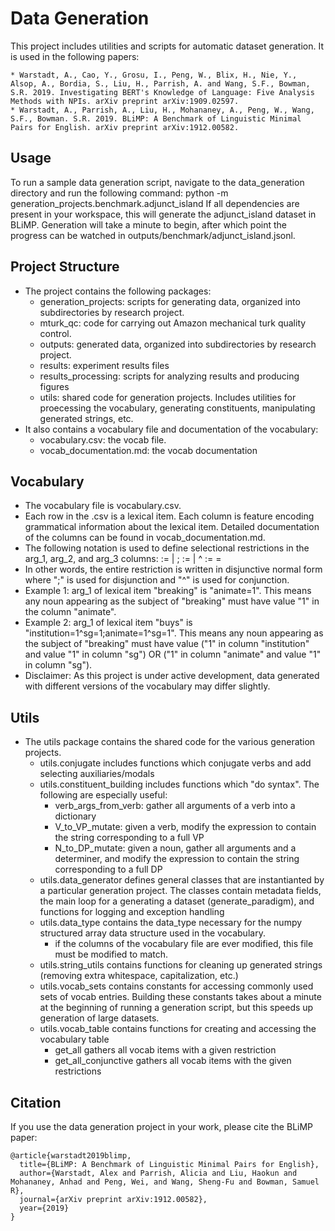 # Data Generation
This project includes utilities and scripts for automatic dataset generation. It is used in the following papers:

    * Warstadt, A., Cao, Y., Grosu, I., Peng, W., Blix, H., Nie, Y., Alsop, A., Bordia, S., Liu, H., Parrish, A. and Wang, S.F., Bowman, S.R. 2019. Investigating BERT's Knowledge of Language: Five Analysis Methods with NPIs. arXiv preprint arXiv:1909.02597.
    * Warstadt, A., Parrish, A., Liu, H., Mohananey, A., Peng, W., Wang, S.F., Bowman. S.R. 2019. BLiMP: A Benchmark of Linguistic Minimal Pairs for English. arXiv preprint arXiv:1912.00582.
    

## Usage
To run a sample data generation script, navigate to the data_generation directory and run the following command:
    python -m generation_projects.benchmark.adjunct_island
If all dependencies are present in your workspace, this will generate the adjunct_island dataset in BLiMP. Generation will take a minute to begin, after which point the progress can be watched in outputs/benchmark/adjunct_island.jsonl.


## Project Structure
- The project contains the following packages:
    - generation_projects: scripts for generating data, organized into subdirectories by research project.
    - mturk_qc: code for carrying out Amazon mechanical turk quality control.
    - outputs: generated data, organized into subdirectories by research project.
    - results: experiment results files
    - results_processing: scripts for analyzing results and producing figures
    - utils: shared code for generation projects. Includes utilities for proecessing the vocabulary, generating constituents, manipulating generated strings, etc.
- It also contains a vocabulary file and documentation of the vocabulary:
    - vocabulary.csv: the vocab file.
    - vocab_documentation.md: the vocab documentation


## Vocabulary
- The vocabulary file is vocabulary.csv.
- Each row in the .csv is a lexical item. Each column is feature encoding grammatical information about the lexical item. Detailed documentation of the columns can be found in vocab_documentation.md.
- The following notation is used to define selectional restrictions in the arg_1, arg_2, and arg_3 columns:
    <DISJUNCTION> := <CONJUNCTION> | <CONJUNCTION>;<DISJUNCTION>
    <CONJUNCTION> := <CONDITION> | <CONDITION>^<CONJUNCTION>
    <CONDITION> := <COLUMN>=<VALUE>
- In other words, the entire restriction is written in disjunctive normal form where ";" is used for disjunction and "^" is used for conjunction.
- Example 1: arg_1 of lexical item "breaking" is "animate=1". This means any noun appearing as the subject of "breaking" must have value "1" in the column "animate". 
- Example 2: arg_1 of lexical item "buys" is "institution=1^sg=1;animate=1^sg=1". This means any noun appearing as the subject of "breaking" must have value ("1" in column "institution" and value "1" in column "sg") OR ("1" in column "animate" and value "1" in column "sg"). 
- Disclaimer: As this project is under active development, data generated with different versions of the vocabulary may differ slightly.


## Utils
- The utils package contains the shared code for the various generation projects.
    - utils.conjugate includes functions which conjugate verbs and add selecting auxiliaries/modals
    - utils.constituent_building includes functions which "do syntax". The following are especially useful:
        - verb_args_from_verb: gather all arguments of a verb into a dictionary
        - V_to_VP_mutate: given a verb, modify the expression to contain the string corresponding to a full VP
        - N_to_DP_mutate: given a noun, gather all arguments and a determiner, and modify the expression to contain the string corresponding to a full DP
    - utils.data_generator defines general classes that are instantianted by a particular generation project. The classes contain metadata fields, the main loop for a generating a dataset (generate_paradigm), and functions for logging and exception handling
    - utils.data_type contains the data_type necessary for the numpy structured array data structure used in the vocabulary.
        - if the columns of the vocabulary file are ever modified, this file must be modified to match.
    - utils.string_utils contains functions for cleaning up generated strings (removing extra whitespace, capitalization, etc.)
    - utils.vocab_sets contains constants for accessing commonly used sets of vocab entries. Building these constants takes about a minute at the beginning of running a generation script, but this speeds up generation of large datasets.
    - utils.vocab_table contains functions for creating and accessing the vocabulary table
        - get_all gathers all vocab items with a given restriction
        - get_all_conjunctive gathers all vocab items with the given restrictions
        
## Citation
If you use the data generation project in your work, please cite the BLiMP paper:
```
@article{warstadt2019blimp,
  title={BLiMP: A Benchmark of Linguistic Minimal Pairs for English},
  author={Warstadt, Alex and Parrish, Alicia and Liu, Haokun and Mohananey, Anhad and Peng, Wei, and Wang, Sheng-Fu and Bowman, Samuel R},
  journal={arXiv preprint arXiv:1912.00582},
  year={2019}
}
```

